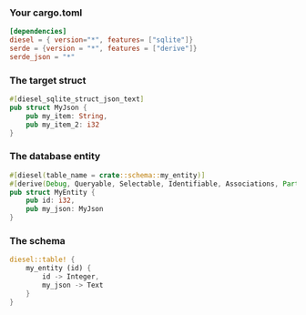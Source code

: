 ### Your cargo.toml
```toml
[dependencies]
diesel = { version="*", features= ["sqlite"]}
serde = {version = "*", features = ["derive"]}
serde_json = "*"
```


### The target struct
```rust 
#[diesel_sqlite_struct_json_text]
pub struct MyJson {
    pub my_item: String,
    pub my_item_2: i32
}
```
### The database entity
```rust 
#[diesel(table_name = crate::schema::my_entity)]
#[derive(Debug, Queryable, Selectable, Identifiable, Associations, PartialEq, Insertable)]
pub struct MyEntity {
    pub id: i32,
    pub my_json: MyJson
}
```
### The schema
```rust 
diesel::table! {
    my_entity (id) {
        id -> Integer,
        my_json -> Text
    }
}
```
